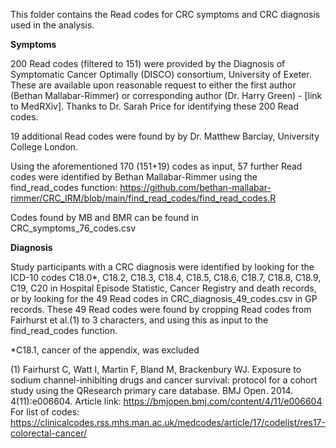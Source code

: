 This folder contains the Read codes for CRC symptoms and CRC diagnosis used in the analysis.</p>

**Symptoms**</p>
200 Read codes (filtered to 151) were provided by the Diagnosis of Symptomatic Cancer Optimally (DISCO) consortium, University of Exeter. These are available upon reasonable request to either the first author (Bethan Mallabar-Rimmer) or corresponding author (Dr. Harry Green) - [link to MedRXiv]. Thanks to Dr. Sarah Price for identifying these 200 Read codes.</p>

19 additional Read codes were found by by Dr. Matthew Barclay, University College London.</p>

Using the aforementioned 170 (151+19) codes as input, 57 further Read codes were identified by Bethan Mallabar-Rimmer using the find_read_codes function: https://github.com/bethan-mallabar-rimmer/CRC_IRM/blob/main/find_read_codes/find_read_codes.R </p>

Codes found by MB and BMR can be found in CRC_symptoms_76_codes.csv</p>

**Diagnosis**</p>
Study participants with a CRC diagnosis were identified by looking for the ICD-10 codes C18.0*, C18.2, C18.3, C18.4, C18.5, C18.6, C18.7, C18.8, C18.9, C19, C20 in Hospital Episode Statistic, Cancer Registry and death records, or by looking for the 49 Read codes in CRC_diagnosis_49_codes.csv in GP records. These 49 Read codes were found by cropping Read codes from Fairhurst et al.(1) to 3 characters, and using this as input to the find_read_codes function.</p>

*C18.1, cancer of the appendix, was excluded</p>

(1) Fairhurst C, Watt I, Martin F, Bland M, Brackenbury WJ. Exposure to sodium channel-inhibiting drugs and cancer survival: protocol for a cohort study using the QResearch primary care database. BMJ Open. 2014. 4(11):e006604. Article link: https://bmjopen.bmj.com/content/4/11/e006604 For list of codes: https://clinicalcodes.rss.mhs.man.ac.uk/medcodes/article/17/codelist/res17-colorectal-cancer/
